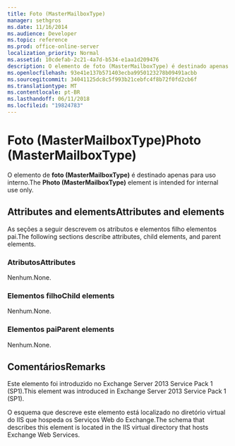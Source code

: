 ```yaml
---
title: Foto (MasterMailboxType)
manager: sethgros
ms.date: 11/16/2014
ms.audience: Developer
ms.topic: reference
ms.prod: office-online-server
localization_priority: Normal
ms.assetid: 10cdefab-2c21-4a7d-b534-e1aa1d209476
description: O elemento de foto (MasterMailboxType) é destinado apenas para uso interno.
ms.openlocfilehash: 93e41e137b571403ecba9950123278b09491acbb
ms.sourcegitcommit: 34041125dc8c5f993b21cebfc4f8b72f0fd2cb6f
ms.translationtype: MT
ms.contentlocale: pt-BR
ms.lasthandoff: 06/11/2018
ms.locfileid: "19824783"
---
```

# <a name="photo-mastermailboxtype"></a><span data-ttu-id="32627-103">Foto (MasterMailboxType)</span><span class="sxs-lookup"><span data-stu-id="32627-103">Photo (MasterMailboxType)</span></span>

<span data-ttu-id="32627-104">O elemento de **foto (MasterMailboxType)** é destinado apenas para uso interno.</span><span class="sxs-lookup"><span data-stu-id="32627-104">The **Photo (MasterMailboxType)** element is intended for internal use only.</span></span> 

## <a name="attributes-and-elements"></a><span data-ttu-id="32627-105">Attributes and elements</span><span class="sxs-lookup"><span data-stu-id="32627-105">Attributes and elements</span></span>

<span data-ttu-id="32627-106">As seções a seguir descrevem os atributos e elementos filho elementos pai.</span><span class="sxs-lookup"><span data-stu-id="32627-106">The following sections describe attributes, child elements, and parent elements.</span></span>
  
### <a name="attributes"></a><span data-ttu-id="32627-107">Atributos</span><span class="sxs-lookup"><span data-stu-id="32627-107">Attributes</span></span>

<span data-ttu-id="32627-108">Nenhum.</span><span class="sxs-lookup"><span data-stu-id="32627-108">None.</span></span>
  
### <a name="child-elements"></a><span data-ttu-id="32627-109">Elementos filho</span><span class="sxs-lookup"><span data-stu-id="32627-109">Child elements</span></span>

<span data-ttu-id="32627-110">Nenhum.</span><span class="sxs-lookup"><span data-stu-id="32627-110">None.</span></span>
  
### <a name="parent-elements"></a><span data-ttu-id="32627-111">Elementos pai</span><span class="sxs-lookup"><span data-stu-id="32627-111">Parent elements</span></span>

<span data-ttu-id="32627-112">Nenhum.</span><span class="sxs-lookup"><span data-stu-id="32627-112">None.</span></span>
  
## <a name="remarks"></a><span data-ttu-id="32627-113">Comentários</span><span class="sxs-lookup"><span data-stu-id="32627-113">Remarks</span></span>

<span data-ttu-id="32627-114">Este elemento foi introduzido no Exchange Server 2013 Service Pack 1 (SP1).</span><span class="sxs-lookup"><span data-stu-id="32627-114">This element was introduced in Exchange Server 2013 Service Pack 1 (SP1).</span></span>
  
<span data-ttu-id="32627-115">O esquema que descreve este elemento está localizado no diretório virtual do IIS que hospeda os Serviços Web do Exchange.</span><span class="sxs-lookup"><span data-stu-id="32627-115">The schema that describes this element is located in the IIS virtual directory that hosts Exchange Web Services.</span></span>
  

